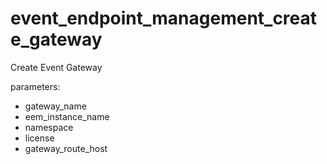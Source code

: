 # event_endpoint_management_create_gateway

Create Event Gateway
 
parameters:
- gateway_name
- eem_instance_name
- namespace
- license
- gateway_route_host
